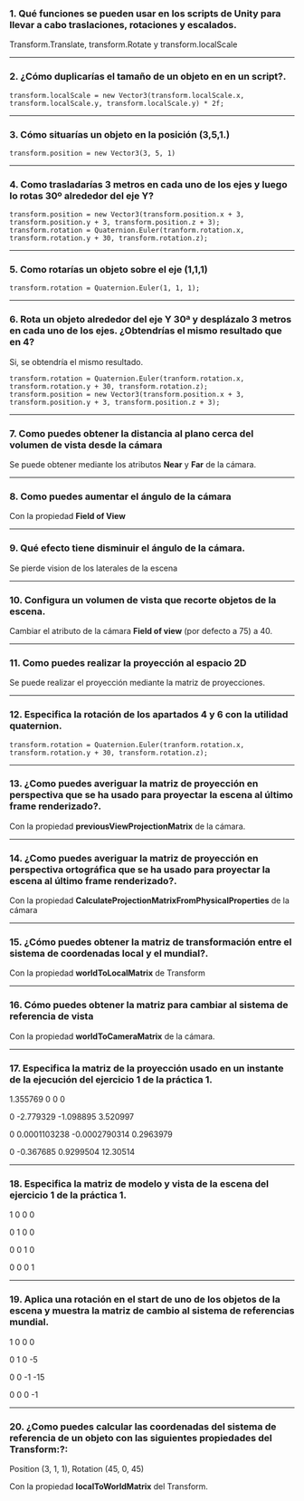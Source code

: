### 1. Qué funciones se pueden usar en los scripts de Unity para llevar a cabo traslaciones, rotaciones y escalados.

Transform.Translate, transform.Rotate y transform.localScale

---

### 2. ¿Cómo duplicarías el tamaño de un objeto en en un script?.

```transform.localScale = new Vector3(transform.localScale.x, transform.localScale.y, transform.localScale.y) * 2f;```

---

### 3. Cómo situarías un objeto en la posición (3,5,1.)

```transform.position = new Vector3(3, 5, 1)```

---

### 4. Como trasladarías 3 metros en cada uno de los ejes y luego lo rotas 30º alrededor del eje Y?

```
transform.position = new Vector3(transform.position.x + 3, transform.position.y + 3, transform.position.z + 3); 
transform.rotation = Quaternion.Euler(tranform.rotation.x, transform.rotation.y + 30, transform.rotation.z);
```

---

### 5. Como rotarías un objeto sobre el eje (1,1,1)


```
transform.rotation = Quaternion.Euler(1, 1, 1);
```

---

### 6. Rota un objeto alrededor del eje Y 30ª y desplázalo 3 metros en cada uno de los ejes. ¿Obtendrías el mismo resultado que en 4?

Si, se obtendría el mismo resultado.
```
transform.rotation = Quaternion.Euler(tranform.rotation.x, transform.rotation.y + 30, transform.rotation.z);
transform.position = new Vector3(transform.position.x + 3, transform.position.y + 3, transform.position.z + 3); 
```

---

### 7. Como puedes obtener la distancia al plano cerca del volumen de vista desde la cámara

Se puede obtener mediante los atributos **Near** y **Far** de la cámara.

---

### 8. Como puedes aumentar el ángulo de la cámara

Con la propiedad **Field of View**

---

### 9. Qué efecto tiene disminuir el ángulo de la cámara.

Se pierde vision de los laterales de la escena

---

### 10. Configura un volumen de vista que recorte objetos de la escena.

Cambiar el atributo de la cámara **Field of view** (por defecto a 75) a 40.

---

### 11. Como puedes realizar la proyección al espacio 2D

Se puede realizar el proyección mediante la matriz de proyecciones.

---

### 12. Especifica la rotación de los apartados 4 y 6 con la utilidad quaternion.

```
transform.rotation = Quaternion.Euler(tranform.rotation.x, transform.rotation.y + 30, transform.rotation.z);
```

---

### 13. ¿Como puedes averiguar la matriz de proyección en perspectiva que se ha usado para proyectar la escena al último frame renderizado?.

Con la propiedad **previousViewProjectionMatrix** de la cámara.

---

### 14. ¿Como puedes averiguar la matriz de proyección en perspectiva ortográfica que se ha usado para proyectar la escena al último frame renderizado?.

Con la propiedad **CalculateProjectionMatrixFromPhysicalProperties** de la cámara

---

### 15. ¿Cómo puedes obtener la matriz de transformación entre el sistema de coordenadas local y el mundial?.

Con la propiedad **worldToLocalMatrix** de Transform

---

### 16. Cómo puedes obtener la matriz para cambiar al sistema de referencia de vista

Con la propiedad **worldToCameraMatrix** de la cámara.

---

### 17. Especifica la matriz de la proyección usado en un instante de la ejecución del ejercicio 1 de la práctica 1.

1.355769	0 				0   			0

0           -2.779329		-1.098895   	3.520997

0 			0.0001103238	-0.0002790314   0.2963979

0 			-0.367685       0.9299504		12.30514

---

### 18. Especifica la matriz de modelo y vista de la escena del ejercicio 1 de la práctica 1.

1 	0 	0 	0

0 	1 	0 	0

0 	0 	1 	0

0 	0 	0 	1

---

### 19. Aplica una rotación en el start de uno de los objetos de la escena y muestra la matriz de cambio al sistema de referencias mundial.

1 	0 	0 	0

0 	1 	0 	-5

0 	0 	-1 	-15

0 	0 	0 	-1

---

### 20. ¿Como puedes calcular las coordenadas del sistema de referencia de un objeto con las siguientes propiedades del Transform:?: 
Position (3, 1, 1), Rotation (45, 0, 45)

Con la propiedad **localToWorldMatrix** del Transform.
